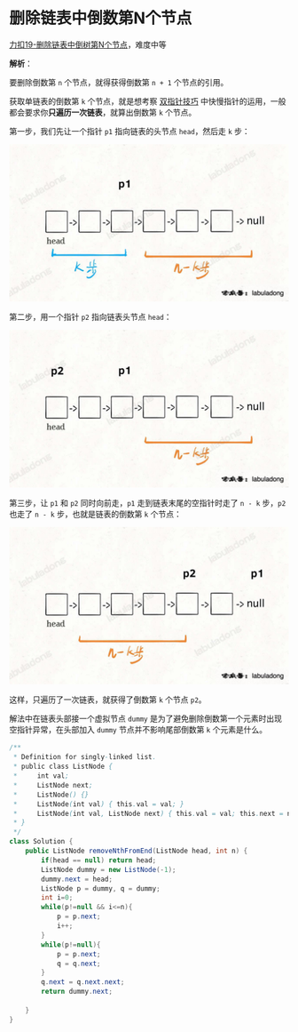 # 删除链表中倒数第N个节点

[力扣19-删除链表中倒树第N个节点](https://leetcode.cn/problems/remove-nth-node-from-end-of-list/description/)，难度中等

**解析**：

要删除倒数第 `n` 个节点，就得获得倒数第 `n + 1` 个节点的引用。

获取单链表的倒数第 `k` 个节点，就是想考察 [双指针技巧](https://labuladong.github.io/article/fname.html?fname=链表技巧) 中快慢指针的运用，一般都会要求你**只遍历一次链表**，就算出倒数第 `k` 个节点。

第一步，我们先让一个指针 `p1` 指向链表的头节点 `head`，然后走 `k` 步：

![img](https://raw.githubusercontent.com/lqyspace/mypic/master/PicBed/202308161822815.jpeg)

第二步，用一个指针 `p2` 指向链表头节点 `head`：

![img](https://raw.githubusercontent.com/lqyspace/mypic/master/PicBed/202308161821751.jpeg)



第三步，让 `p1` 和 `p2` 同时向前走，`p1` 走到链表末尾的空指针时走了 `n - k` 步，`p2` 也走了 `n - k` 步，也就是链表的倒数第 `k` 个节点：

![img](https://raw.githubusercontent.com/lqyspace/mypic/master/PicBed/202308161823684.jpeg)

这样，只遍历了一次链表，就获得了倒数第 `k` 个节点 `p2`。

解法中在链表头部接一个虚拟节点 `dummy` 是为了避免删除倒数第一个元素时出现空指针异常，在头部加入 `dummy` 节点并不影响尾部倒数第 `k` 个元素是什么。

```java
/**
 * Definition for singly-linked list.
 * public class ListNode {
 *     int val;
 *     ListNode next;
 *     ListNode() {}
 *     ListNode(int val) { this.val = val; }
 *     ListNode(int val, ListNode next) { this.val = val; this.next = next; }
 * }
 */
class Solution {
    public ListNode removeNthFromEnd(ListNode head, int n) {
        if(head == null) return head;
        ListNode dummy = new ListNode(-1);
        dummy.next = head;
        ListNode p = dummy, q = dummy;
        int i=0;
        while(p!=null && i<=n){
            p = p.next;
            i++;
        }
        while(p!=null){
            p = p.next;
            q = q.next;
        }
        q.next = q.next.next;
        return dummy.next;

    }
}
```

